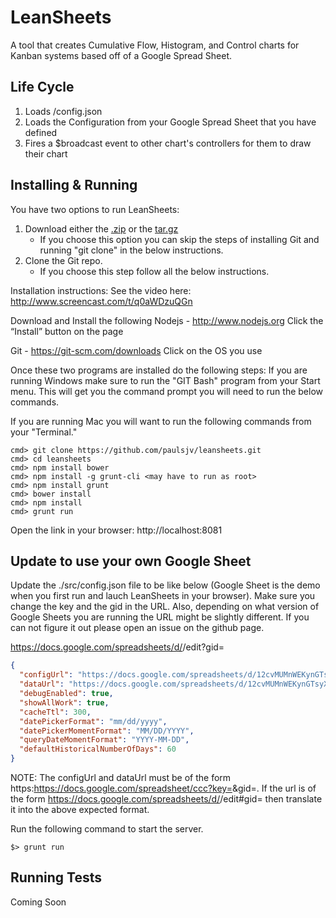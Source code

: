 LeanSheets
==========

A tool that creates Cumulative Flow, Histogram, and Control charts for Kanban systems based off of a Google Spread Sheet.

Life Cycle
-----------------
1. Loads /config.json
2. Loads the Configuration from your Google Spread Sheet that you have defined
3. Fires a $broadcast event to other chart's controllers for them to draw their chart

Installing & Running
-------------------------
You have two options to run LeanSheets:

1. Download either the [.zip](https://github.com/paulsjv/leansheets/zipball/master) or the [tar.gz](https://github.com/paulsjv/leansheets/tarball/master)
    * If you choose this option you can skip the steps of installing Git and running "git clone" in the below instructions.
2. Clone the Git repo.
    * If you choose this step follow all the below instructions.

Installation instructions:
See the video here:
http://www.screencast.com/t/q0aWDzuQGn

Download and Install the following
Nodejs - http://www.nodejs.org
Click the “Install” button on the page

Git - https://git-scm.com/downloads
Click on the OS you use

Once these two programs are installed do the following steps:
If you are running Windows make sure to run the "GIT Bash" program from your Start menu.  This will get you the command prompt you will need to run the below commands.

If you are running Mac you will want to run the following commands from your "Terminal."

```
cmd> git clone https://github.com/paulsjv/leansheets.git
cmd> cd leansheets
cmd> npm install bower
cmd> npm install -g grunt-cli <may have to run as root>
cmd> npm install grunt
cmd> bower install
cmd> npm install
cmd> grunt run
```

Open the link in your browser:
http://localhost:8081

Update to use your own Google Sheet
-------------------------
Update the ./src/config.json file to be like below (Google Sheet is the demo when you first run and lauch LeanSheets in your browser).  Make sure you change the key and the gid in the URL.  Also, depending on what version of Google Sheets you are running the URL might be slightly different.  If you can not figure it out please open an issue on the github page.

https://docs.google.com/spreadsheets/d/<key>/edit?gid=<gid>

  ```json
 {
    "configUrl": "https://docs.google.com/spreadsheets/d/12cvMUMnWEKynGTsyXQywvJ9drpjYAyyo0-2cnTUJSFw/edit?gid=44020743",
    "dataUrl": "https://docs.google.com/spreadsheets/d/12cvMUMnWEKynGTsyXQywvJ9drpjYAyyo0-2cnTUJSFw/edit?gid=497466409",
    "debugEnabled": true,
    "showAllWork": true,
    "cacheTtl": 300,
    "datePickerFormat": "mm/dd/yyyy",
    "datePickerMomentFormat": "MM/DD/YYYY",
    "queryDateMomentFormat": "YYYY-MM-DD",
    "defaultHistoricalNumberOfDays": 60
}
  ```

NOTE: The configUrl and dataUrl must be of the form https:https://docs.google.com/spreadsheet/ccc?key=<key>&gid=<id>. If the url is of the form https://docs.google.com/spreadsheets/d/<key>/edit#gid=<id> then translate it into the above expected format.

Run the following command to start the server.
```
$> grunt run
```

Running Tests
-------------------------
Coming Soon
